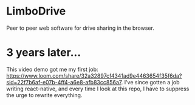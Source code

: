 # LimboDrive
 Peer to peer web software for drive sharing in the browser.

# 3 years later...
 This video demo got me my first job: https://www.loom.com/share/32a32897cf4341ad9e4463654f35f6da?sid=22f7b6af-e07b-4ff4-a6e8-afb83cc856a7. I've since gotten a job writing react-native, and every time I look at this repo, I have to suppress the urge to rewrite everything.
